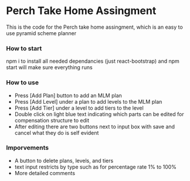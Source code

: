 # Perch Take Home Assingment
This is the code for the Perch take home assingment, which is an easy to use pyramid scheme planner
### How to start
npm i to install all needed dependancies (just react-bootstrap) and npm start will make sure everything runs
### How to use 
- Press [Add Plan] button to add an MLM plan
- Press [Add Level] under a plan to add levels to the MLM plan
- Press [Add Tier] under a level to add tiers to the level
- Double click on light blue text indicating which parts can be edited for compensation structure to edit
- After editing there are two buttons next to input box with save and cancel what they do is self evident
### Imporvements
- A button to delete plans, levels, and tiers
- text input restricts by type such as for percentage rate 1% to 100%
- More detailed comments
